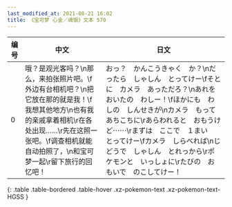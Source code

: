 ```yaml
---
last_modified_at: 2021-08-21 16:02
title: 《宝可梦 心金／魂银》文本 570
---
```

| 编号 | 中文 | 日文 |
| ---- | ---- | ---- |
| 0 | 哦？是观光客吗？\n那么，来拍张照片吧。\f外边有台相机吧？\n把它放在那的就是我！\f我想其他地方\n也有我的亲戚拿着相机\r在各处出现……\r先在这照一张吧。\f调查相机就能自动拍照了，\n和宝可梦一起\r留下旅行的回忆吧！ | おっ？　かんこうきゃく　か？\nだったら　しゃしん　とってけー\fそとに　カメラ　あっただろ？\nあれを　おいたの　わしー！\fほかにも　わしの　しんせきが\nカメラ　もって　あちこちに\rあらわれると　おもうけど⋯⋯\rまずは　ここで　１まい　とってけー\fカメラ　しらべれば\nじどうで　しゃしん　とれっから\rポケモンと　いっしょに\rたびの　おもいで　のこしてけー！ |
{: .table .table-bordered .table-hover .xz-pokemon-text .xz-pokemon-text-HGSS }
